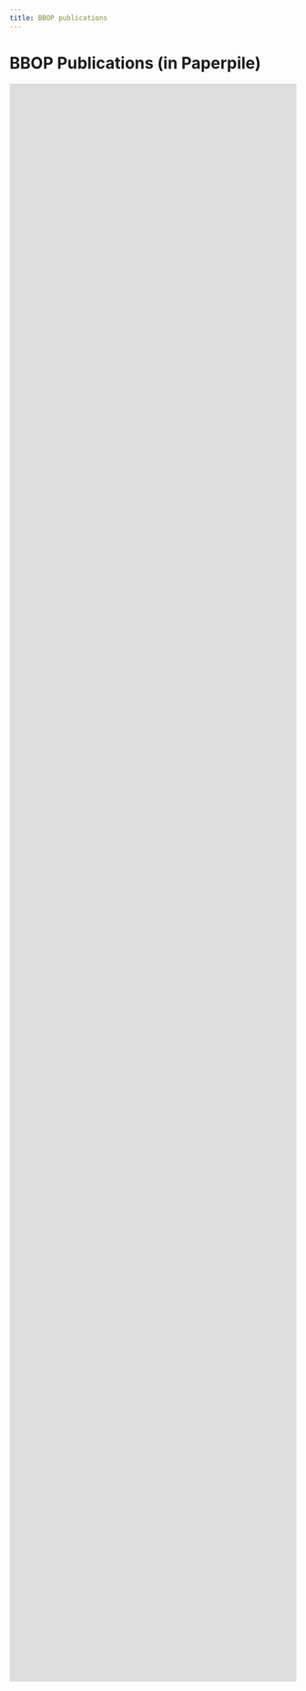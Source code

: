 ```yaml
---
title: BBOP publications
---
```

# BBOP Publications (in Paperpile)
<div style="border: 0; overflow: hidden; margin: 1px auto;">
<iframe src="https://paperpile.com/shared/EXYLSk" style="border: 0px none; margin-left: 0px; height: 3000px; margin-top: -200px; width: 1500px;">
</iframe>
</div>
